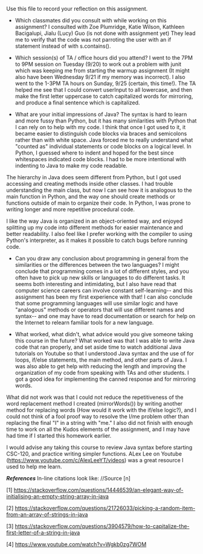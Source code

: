 Use this file to record your reflection on this assignment.

- Which classmates did you consult with while working on this assignment?
I consulted with Zoe Plumridge, Katie Wilson, Kathleen Bacigalupi, Jialu (Lucy) Guo (is not done with assignment yet)
They lead me to verify that the code was not parroting the user with an if statement instead of with s.contains().

- Which session(s) of TA / office hours did you attend?
I went to the 7PM to 9PM session on Tuesday (9/20) to work out a problem with junit which was keeping me from starting the warmup assignment (It might also have been Wednesday 9/21 if my memory was incorrect). I also went to the 1-3PM TA hours on Sunday, 9/25 (certain, this time!).
The TA helped me see that I could convert userInput to all lowercase, and then make the first letter uppercase to catch capitalized words for mirroring, and produce a final sentence which is capitalized.  

- What are your initial impressions of Java? 
The syntax is hard to learn and more fussy than Python, but it has many similarities with Python that I can rely on to help with my code. I think that once I got used to it, it became easier to distinguish code blocks via braces and semicolons rather than with white space. Java forced me to really understand what "counted as" individual statements or code blocks on a logical level. In Python, I guessed where to indent and hoped for the best since whitespaces indicated code blocks. I had to be more intentional with indenting to Java to make my code 
readable. 

The hierarchy in Java does seem different from Python, but I got used accessing and creating methods inside other classes. 
I had trouble understanding the main class, but now I can see how it is analogous to the main function in Python, and the way 
one should create methods or functions outside of main to organize their code. In Python, I was prone to writing longer and more 
repetitive procedural code. 

I like the way Java is organized in an object-oriented way, and enjoyed splitting up my code into different methods for easier maintenance and better readability. I also feel like I prefer working with the compiler to using Python's interpreter, as it makes it possible to catch bugs before running code. 

- Can you draw any conclusion about programming in general from the similarities or the differences between the two languages? 
I might conclude that programming comes in a lot of different styles, and you often have to pick up new skills or 
languages to do different tasks. It seems both interesting and intimidating, but I also have read that computer science careers can involve constant self-learning-- and this assignment has been my first experience with that! I can also conclude that some programming languages will use similar logic and have "analogous" methods or operators that will use different names and syntax-- and one may have to read documentation or search for help on the Internet to relearn familiar tools for a new language.  

- What worked, what didn't, what advice would you give someone taking this course in the future?
What worked was that I was able to write Java code that ran properly, and set aside time to watch additional Java tutorials on Youtube 
so that I understood Java syntax and the use of for loops, if/else statements, the main method, and other parts of Java.
I was also able to get help with reducing the length and improving the organization of my code from speaking with TAs and other students. 
I got a good idea for implementing the canned response and for mirroring words. 

What did not work was that I could not reduce the repetitiveness of the word replacement method I created (mirrorWords()) by writing another method for replacing words (How would it work with the if/else logic?), and I could not think of a fool proof way to resolve the I/me problem other than replacing the final "I" in a string with "me." I also did  not finish with enough time to work on all the Kudos elements of the assignment, and I may have had time if I started this homework earlier. 

I would advise any taking this course to review Java syntax before starting CSC-120, and practice writing simpler functions. ALex Lee on Youtube (https://www.youtube.com/c/AlexLeeYT/videos) was a great resource I used to help me learn.


***References*** In-line citations look like: //Source [n]

[1] https://stackoverflow.com/questions/14446539/an-elegant-way-of-initialising-an-empty-string-array-in-java

[2] https://stackoverflow.com/questions/21726033/picking-a-random-item-from-an-array-of-strings-in-java

[3] https://stackoverflow.com/questions/3904579/how-to-capitalize-the-first-letter-of-a-string-in-java

[4] https://www.youtube.com/watch?v=Wgkb0zg7WOM